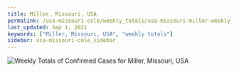 ```yaml
---
title: Miller, Missouri, USA
permalink: /usa-missouri-cole/weekly_totals/usa-missouri-miller-weekly_totals.html
last_updated: Sep 1, 2021
keywords: ["Miller, Missouri, USA", "weekly totals"]
sidebar: usa-missouri-cole_sidebar
---
```


![Weekly Totals of Confirmed Cases for Miller, Missouri, USA](/covid_tracker/images/graphs/usa-missouri-miller-weekly_totals_graph.png)
